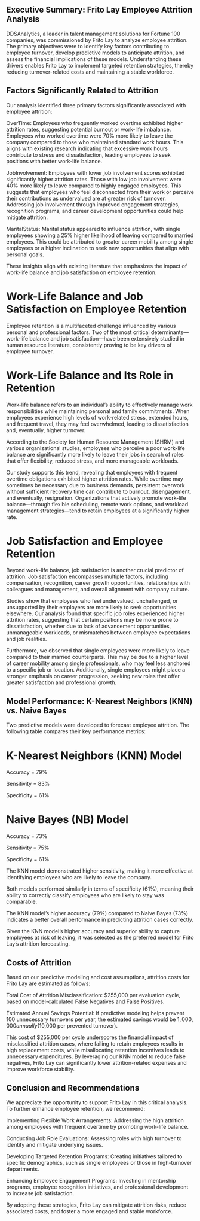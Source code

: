 ## Executive Summary: Frito Lay Employee Attrition Analysis

DDSAnalytics, a leader in talent management solutions for Fortune 100 companies, was commissioned by Frito Lay to analyze employee attrition. The primary objectives were to identify key factors contributing to employee turnover, develop predictive models to anticipate attrition, and assess the financial implications of these models. Understanding these drivers enables Frito Lay to implement targeted retention strategies, thereby reducing turnover-related costs and maintaining a stable workforce.

## Factors Significantly Related to Attrition

Our analysis identified three primary factors significantly associated with employee attrition:

OverTime: Employees who frequently worked overtime exhibited higher attrition rates, suggesting potential burnout or work-life imbalance. Employees who worked overtime were 70% more likely to leave the company compared to those who maintained standard work hours. This aligns with existing research indicating that excessive work hours contribute to stress and dissatisfaction, leading employees to seek positions with better work-life balance.

JobInvolvement: Employees with lower job involvement scores exhibited significantly higher attrition rates. Those with low job involvement were 40% more likely to leave compared to highly engaged employees. This suggests that employees who feel disconnected from their work or perceive their contributions as undervalued are at greater risk of turnover. Addressing job involvement through improved engagement strategies, recognition programs, and career development opportunities could help mitigate attrition.

MaritalStatus: Marital status appeared to influence attrition, with single employees showing a 25% higher likelihood of leaving compared to married employees. This could be attributed to greater career mobility among single employees or a higher inclination to seek new opportunities that align with personal goals.

These insights align with existing literature that emphasizes the impact of work-life balance and job satisfaction on employee retention.

# Work-Life Balance and Job Satisfaction on Employee Retention

Employee retention is a multifaceted challenge influenced by various personal and professional factors. Two of the most critical determinants—work-life balance and job satisfaction—have been extensively studied in human resource literature, consistently proving to be key drivers of employee turnover.

# Work-Life Balance and Its Role in Retention

Work-life balance refers to an individual’s ability to effectively manage work responsibilities while maintaining personal and family commitments. When employees experience high levels of work-related stress, extended hours, and frequent travel, they may feel overwhelmed, leading to dissatisfaction and, eventually, higher turnover.

According to the Society for Human Resource Management (SHRM) and various organizational studies, employees who perceive a poor work-life balance are significantly more likely to leave their jobs in search of roles that offer flexibility, reduced stress, and more manageable workloads.

Our study supports this trend, revealing that employees with frequent overtime obligations exhibited higher attrition rates. While overtime may sometimes be necessary due to business demands, persistent overwork without sufficient recovery time can contribute to burnout, disengagement, and eventually, resignation. Organizations that actively promote work-life balance—through flexible scheduling, remote work options, and workload management strategies—tend to retain employees at a significantly higher rate.

# Job Satisfaction and Employee Retention

Beyond work-life balance, job satisfaction is another crucial predictor of attrition. Job satisfaction encompasses multiple factors, including compensation, recognition, career growth opportunities, relationships with colleagues and management, and overall alignment with company culture.

Studies show that employees who feel undervalued, unchallenged, or unsupported by their employers are more likely to seek opportunities elsewhere. Our analysis found that specific job roles experienced higher attrition rates, suggesting that certain positions may be more prone to dissatisfaction, whether due to lack of advancement opportunities, unmanageable workloads, or mismatches between employee expectations and job realities.

Furthermore, we observed that single employees were more likely to leave compared to their married counterparts. This may be due to a higher level of career mobility among single professionals, who may feel less anchored to a specific job or location. Additionally, single employees might place a stronger emphasis on career progression, seeking new roles that offer greater satisfaction and professional growth.

## Model Performance: K-Nearest Neighbors (KNN) vs. Naive Bayes

Two predictive models were developed to forecast employee attrition. The following table compares their key performance metrics:

# K-Nearest Neighbors (KNN) Model

Accuracy = 79%

Sensitivity = 83%

Specificity = 61%

# Naive Bayes (NB) Model

Accuracy = 73%

Sensitivity = 75%

Specificity = 61%

The KNN model demonstrated higher sensitivity, making it more effective at identifying employees who are likely to leave the company.

Both models performed similarly in terms of specificity (61%), meaning their ability to correctly classify employees who are likely to stay was comparable.

The KNN model’s higher accuracy (79%) compared to Naive Bayes (73%) indicates a better overall performance in predicting attrition cases correctly.

Given the KNN model’s higher accuracy and superior ability to capture employees at risk of leaving, it was selected as the preferred model for Frito Lay’s attrition forecasting.

## Costs of Attrition

Based on our predictive modeling and cost assumptions, attrition costs for Frito Lay are estimated as follows:

Total Cost of Attrition Misclassification: $255,000 per evaluation cycle, based on model-calculated False Negatives and False Positives.

Estimated Annual Savings Potential: If predictive modeling helps prevent 100 unnecessary turnovers per year, the estimated savings would be $1,000,000 annually ($10,000 per prevented turnover).

This cost of $255,000 per cycle underscores the financial impact of misclassified attrition cases, where failing to retain employees results in high replacement costs, while misallocating retention incentives leads to unnecessary expenditures. By leveraging our KNN model to reduce false negatives, Frito Lay can significantly lower attrition-related expenses and improve workforce stability.

## Conclusion and Recommendations

We appreciate the opportunity to support Frito Lay in this critical analysis. To further enhance employee retention, we recommend:

Implementing Flexible Work Arrangements: Addressing the high attrition among employees with frequent overtime by promoting work-life balance.

Conducting Job Role Evaluations: Assessing roles with high turnover to identify and mitigate underlying issues.

Developing Targeted Retention Programs: Creating initiatives tailored to specific demographics, such as single employees or those in high-turnover departments.

Enhancing Employee Engagement Programs: Investing in mentorship programs, employee recognition initiatives, and professional development to increase job satisfaction.

By adopting these strategies, Frito Lay can mitigate attrition risks, reduce associated costs, and foster a more engaged and stable workforce.

